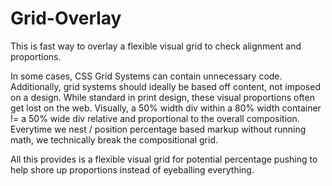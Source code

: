 Grid-Overlay
============

This is fast way to overlay a flexible visual grid to check alignment and proportions. 

In some cases, CSS Grid Systems can contain unnecessary code. Additionally, grid systems should ideally be based off content, not imposed on a design. While standard in print design, these visual proportions often get lost on the web. Visually, a 50% width div within a 80% width container != a 50% wide div relative and proportional to the overall composition. Everytime we nest / position percentage based markup without running math, we technically break the compositional grid.

All this provides is a flexible visual grid for potential percentage pushing to help shore up proportions instead of eyeballing everything. 

